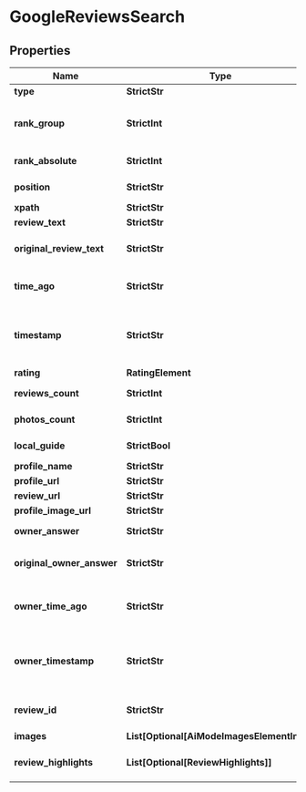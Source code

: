 # GoogleReviewsSearch


## Properties

| Name | Type | Description | Notes |
|------------ | ------------- | ------------- | -------------|
**type** | **StrictStr** | type of element |[optional]|
**rank_group** | **StrictInt** | position within a group of elements with identical type values<br>positions of elements with different type values are omitted from rank_group |[optional]|
**rank_absolute** | **StrictInt** | absolute rank among all the listed reviews<br>absolute position among all reviews on the list |[optional]|
**position** | **StrictStr** | the alignment of the review in SERP<br>can take the following values: right |[optional]|
**xpath** | **StrictStr** | the XPath of the review |[optional]|
**review_text** | **StrictStr** | the content of the review |[optional]|
**original_review_text** | **StrictStr** | original content of the review<br>the original content of the review, no auto-translate applied |[optional]|
**time_ago** | **StrictStr** | the time of publication<br>indicates the time (in the ‘time ago’ format) when the review was listed |[optional]|
**timestamp** | **StrictStr** | date and time when a review was published<br>in the UTC format: “yyyy-mm-dd hh-mm-ss +00:00”<br>example:<br>2019-11-15 12:57:46 +00:00 |[optional]|
**rating** | **RatingElement** | the rating score submitted by the reviewer |[optional]|
**reviews_count** | **StrictInt** | total number of reviews submitted by the reviewer |[optional]|
**photos_count** | **StrictInt** | total number of photos submitted by the reviewer |[optional]|
**local_guide** | **StrictBool** | indicates whether the reviewer has a ‘local guide’ status |[optional]|
**profile_name** | **StrictStr** | profile name of the reviewer |[optional]|
**profile_url** | **StrictStr** | URL of the reviewer’s profile |[optional]|
**review_url** | **StrictStr** | the URL of the review |[optional]|
**profile_image_url** | **StrictStr** | URL of the reviewer’s profile image |[optional]|
**owner_answer** | **StrictStr** | text of the owner’s response<br>the owner’s response to the review |[optional]|
**original_owner_answer** | **StrictStr** | original text of the owner’s response<br>the original response to the review, no auto-translate applied |[optional]|
**owner_time_ago** | **StrictStr** | publication time<br>indicates the time (in the ‘time ago’ format) when the owner submitted the response to the review |[optional]|
**owner_timestamp** | **StrictStr** | date and time of the owner’s reply to the review<br>in the UTC format: “yyyy-mm-dd hh-mm-ss +00:00”<br>example:<br>2019-11-15 12:57:46 +00:00 |[optional]|
**review_id** | **StrictStr** | the unique identifier of a review on Google<br>example:<br>ChZDSUhNMG9nS0VJQ0FnSUMxbHFyMFlnEAE |[optional]|
**images** | **List[Optional[AiModeImagesElementInfo]]** | images submitted by the reviewer |[optional]|
**review_highlights** | **List[Optional[ReviewHighlights]]** | review highlights<br>contains highlighted review criteria and assessments |[optional]|